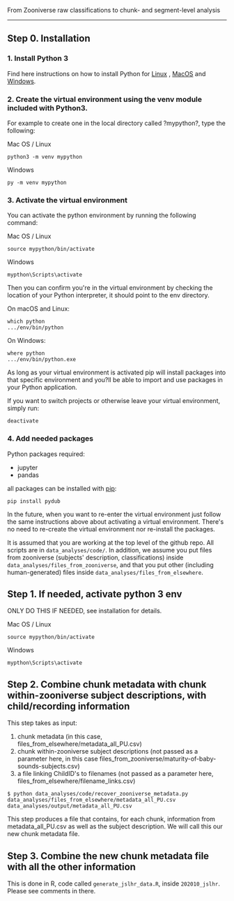 From Zooniverse raw classifications to chunk- and segment-level analysis

--------------------------------------------------------------

## Step 0.  Installation

### 1. Install Python 3
Find here instructions on how to install Python for 
[Linux](https://docs.python-guide.org/starting/install3/linux/) ,
[MacOS](https://docs.python-guide.org/starting/install3/osx/) and 
[Windows](https://docs.python-guide.org/starting/install3/win/).

### 2. Create the virtual environment using the venv module included with Python3.
For example to create one in the local directory called ?mypython?, type the following:

Mac OS / Linux
```
python3 -m venv mypython
```
Windows
```
py -m venv mypython
```

### 3. Activate the virtual environment
You can activate the python environment by running the following command:

Mac OS / Linux
```
source mypython/bin/activate
```
Windows
```
mypthon\Scripts\activate
```
Then you can confirm you're in the virtual environment by checking the location of your Python interpreter, it should point to the env directory.

On macOS and Linux:
```
which python
.../env/bin/python
```
On Windows:
```
where python
.../env/bin/python.exe
```
As long as your virtual environment is activated pip will install packages into that specific environment and you?ll be able to import and use packages in your Python application.

If you want to switch projects or otherwise leave your virtual environment, simply run:
```
deactivate
```

### 4. Add needed packages

Python packages required:

* jupyter
* pandas


all packages can be installed with [pip](https://pip.pypa.io/en/stable/installing/):
```
pip install pydub
```


In the future, when you want to re-enter the virtual environment just follow the same instructions above about activating a virtual environment. There's no need to re-create the virtual environment nor re-install the packages.

It is assumed that you are working at the top level of the github repo. All scripts are in `data_analyses/code/`. In addition, we assume you put files from zooniverse (subjects' description, classifications) inside `data_analyses/files_from_zooniverse`, and that you put other (including human-generated) files inside `data_analyses/files_from_elsewhere`. 

## Step 1. If needed, activate python 3 env

ONLY DO THIS IF NEEDED, see installation for details.

Mac OS / Linux
```
source mypython/bin/activate
```
Windows
```
mypthon\Scripts\activate
```


## Step 2. Combine chunk metadata with chunk within-zooniverse subject descriptions, with child/recording information

This step takes as input:

1) chunk metadata (in this case, files_from_elsewhere/metadata_all_PU.csv)
2) chunk within-zooniverse subject descriptions (not passed as a parameter here, in this case files_from_zooniverse/maturity-of-baby-sounds-subjects.csv)
3) a file linking ChildID's to filenames (not passed as a parameter here, files_from_elsewhere/filename_links.csv)

```
$ python data_analyses/code/recover_zooniverse_metadata.py data_analyses/files_from_elsewhere/metadata_all_PU.csv data_analyses/output/metadata_all_PU.csv
```

This step produces a file that contains, for each chunk, information from metadata_all_PU.csv as well as the subject description. We will call this our new chunk metadata file.

## Step 3. Combine the new chunk metadata file with all the other information

This is done in R, code called `generate_jslhr_data.R`, inside `202010_jslhr`. Please see comments in there.

